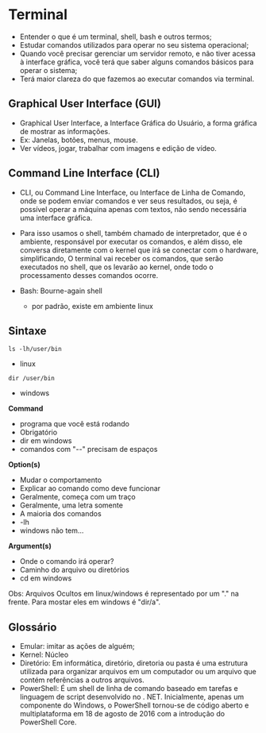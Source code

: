# Terminal

- Entender o que é um terminal, shell, bash e outros termos;
- Estudar comandos utilizados para operar no seu sistema operacional;
- Quando você precisar gerenciar um servidor remoto, e não tiver acessa à interface gráfica, você terá que saber alguns comandos básicos para operar o sistema;
- Terá maior clareza do que fazemos ao executar comandos via terminal.

## Graphical User Interface (GUI)

- Graphical User Interface, a Interface Gráfica do Usuário, a forma gráfica de mostrar as informações.
- Ex: Janelas, botões, menus, mouse.
- Ver vídeos, jogar, trabalhar com imagens e edição de vídeo.

## Command Line Interface (CLI)

- CLI, ou Command Line Interface, ou Interface de Linha de Comando, onde se podem enviar comandos e ver seus resultados, ou seja, é possível operar a máquina apenas com textos, não sendo necessária uma interface gráfica. 

- Para isso usamos o shell, também chamado de interpretador, que é o ambiente, responsável por executar os comandos, e além disso, ele conversa diretamente com o kernel que irá se conectar com o hardware, simplificando, O terminal vai receber os comandos, que serão executados no shell, que os levarão ao kernel, onde todo o processamento desses comandos ocorre.

- Bash: Bourne-again shell
    - por padrão, existe em ambiente linux


## Sintaxe

`ls -lh/user/bin`
- linux

`dir /user/bin`
- windows

**Command**
- programa que você está rodando
- Obrigatório
- dir em windows
- comandos com "--" precisam de espaços

**Option(s)**
- Mudar o comportamento
- Explicar ao comando como deve funcionar
- Geralmente, começa com um traço
- Geralmente, uma letra somente
- A maioria dos comandos
- -lh
- windows não tem...

**Argument(s)**
- Onde o comando irá operar?
- Caminho do arquivo ou diretórios
- cd em windows

Obs: Arquivos Ocultos em linux/windows é representado por um "." na frente. Para mostar eles em windows é "dir/a".

## Glossário

- Emular: imitar as ações de alguém;
- Kernel: Núcleo
- Diretório: Em informática, diretório, diretoria ou pasta é uma estrutura utilizada para organizar arquivos em um computador ou um arquivo que contém referências a outros arquivos.
- PowerShell: É um shell de linha de comando baseado em tarefas e linguagem de script desenvolvido no . NET. Inicialmente, apenas um componente do Windows, o PowerShell tornou-se de código aberto e multiplataforma em 18 de agosto de 2016 com a introdução do PowerShell Core.